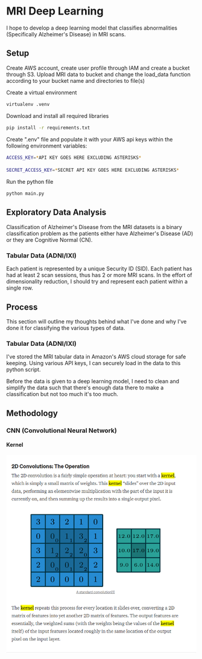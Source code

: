 # MRI Deep Learning
I hope to develop a deep learning model that classifies abnormalities (Specifically Alzheimer's Disease) in MRI scans. 
## Setup
Create AWS account, create user profile through IAM and create a bucket through S3. Upload MRI data to bucket and change the load_data function according to your bucket name and directories to file(s)

Create a virtual environment
```bash
virtualenv .venv
```
Download and install all required libraries
```bash
pip install -r requirements.txt
```
Create ".env" file and populate it with your AWS api keys within the following environment variables:
```bash
ACCESS_KEY=*API KEY GOES HERE EXCLUDING ASTERISKS*

SECRET_ACCESS_KEY=*SECRET API KEY GOES HERE EXCLUDING ASTERISKS*
```
Run the python file
```bash
python main.py
```
<!-- ## What is Alzheimer's Disease?p -->

## Exploratory Data Analysis
Classification of Alzheimer's Disease from the MRI datasets is a binary classification problem as the patients either have Alzheimer's Disease (AD) or they are Cognitive Normal (CN).
### Tabular Data (ADNI/IXI)
Each patient is represented by a unique Security ID (SID). Each patient has had at least 2 scan sessions, thus has 2 or more MRI scans. In the effort of dimensionality reduction, I should try and represent each patient within a single row.
<!-- Pie chart for Diagnosis to represent binary ratio -->
<!--  Will Cross Validation be needed due to size/ratio of diagnosis -->
<!-- Something to do with Age -->

## Process
This section will outline my thoughts behind what I've done and why I've done it for classifying the various types of data.
### Tabular Data (ADNI/IXI)
I've stored the MRI tabular data in Amazon's AWS cloud storage for safe keeping. Using various API keys, I can securely load in the data to this python script.

Before the data is given to a deep learning model, I need to clean and simplify the data such that there's enough data there to make a classification but not too much it's too much. 


## Methodology

### CNN (Convolutional Neural Network)
#### Kernel
![kernel](images/kernel.png)
